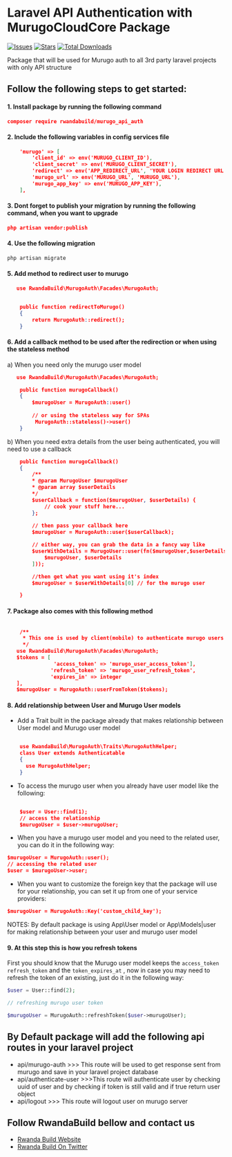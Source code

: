 # Laravel API Authentication with MurugoCloudCore Package

[![Issues](https://img.shields.io/github/issues/RWBuild/package_MurugoAuth_API-Laravel.svg?style=flat-square)](https://github.com/RWBuild/package_MurugoAuth_API-Laravel/issues)
[![Stars](https://img.shields.io/github/stars/RWBuild/package_MurugoAuth_API-Laravel.svg?style=flat-square)](https://github.com/RWBuild/package_MurugoAuth_API-Laravel/stargazers)
[![Total Downloads](https://img.shields.io/packagist/dt/rwandabuild/murugo_api_auth.svg?style=flat-square)](https://packagist.org/packages/rwandabuild/murugo_api_auth)

Package that will be used for Murugo auth to all 3rd party laravel projects with only API structure

## Follow the following steps to get started:

#### 1. Install package by running the following command

```json
composer require rwandabuild/murugo_api_auth
```

#### 2. Include the following variables in config services file
```json
    'murugo' => [
        'client_id' => env('MURUGO_CLIENT_ID'),
        'client_secret' => env('MURUGO_CLIENT_SECRET'),
        'redirect' => env('APP_REDIRECT_URL', 'YOUR LOGIN REDIRECT URL'),
        'murugo_url' => env('MURUGO_URL', 'MURUGO_URL'),
        'murugo_app_key' => env('MURUGO_APP_KEY'),
    ],
```
#### 3. Dont forget to publish your migration by running the following command, when you want to upgrade 
```json
php artisan vendor:publish
```

#### 4. Use the following migration
```php
php artisan migrate
```

#### 5. Add method to redirect user to murugo
```json
   use RwandaBuild\MurugoAuth\Facades\MurugoAuth;


    public function redirectToMurugo()
    {
        return MurugoAuth::redirect();
    }
```
#### 6. Add a callback method to be used after the redirection or when using the stateless method

a)  When you need only the murugo user model

```json
   use RwandaBuild\MurugoAuth\Facades\MurugoAuth;

    public function murugoCallback()
    { 
        $murugoUser = MurugoAuth::user()
        
        // or using the stateless way for SPAs
         MurugoAuth::stateless()->user()
    }
```

b) When you need extra details from the user being authenticated, you will need to use a callback

```json
    public function murugoCallback()
    { 
        /**
        * @param MurugoUser $murugoUser
        * @param array $userDetails
        */
        $userCallback = function($murugoUser, $userDetails) {
            // cook your stuff here...
        };
        
        // then pass your callback here
        $murugoUser = MurugoAuth::user($userCallback);

        // either way, you can grab the data in a fancy way like
        $userWithDetails = MurugoUser::user(fn($murugoUser,$userDetails) => ([
            $murugoUser, $userDetails
        ]));

        //then get what you want using it's index
        $murugoUser = $userWithDetails[0] // for the murugo user

    }
```

#### 7. Package also comes with this following method
```json

    /**
     * This one is used by client(mobile) to authenticate murugo users on their 3rd party servers
     */
   use RwandaBuild\MurugoAuth\Facades\MurugoAuth;
   $tokens = [
               'access_token' => 'murugo_user_access_token'],
              'refresh_token' => 'murugo_user_refresh_token',
              'expires_in' => integer
   ],
   $murugoUser = MurugoAuth::userFromToken($tokens);
```
#### 8. Add relationship between User and Murugo User models
- Add a Trait built in the package already that makes relationship between User model and Murugo user model
```json

    use RwandaBuild\MurugoAuth\Traits\MurugoAuthHelper;
    class User extends Authenticatable
    {
      use MurugoAuthHelper;
    }
```
- To access the murugo user when you already have user model like the following:
```json

    $user = User::find(1);
    // access the relationship
    $murugoUser = $user->murugoUser;
```

- When you have a murugo user model and you need to the related user, you can do it in the following way:

```json
$murugoUser = MurugoAuth::user();
// accessing the related user
$user = $murugoUser->user;
```

- When you want to customize the foreign key that the package will use for your relationship, you can set it up from one of your service providers:
```json
$murugoUser = MurugoAuth::Key('custom_child_key');
```


NOTES: By default package is using App\User model or App\Models|user for making relationship between your user and murugo user model
#### 9. At this step this is how you refresh tokens

First you should know that the Murugo user model keeps the ``access_token`` ``refresh_token`` and the `token_expires_at`
, now in case you may need to refresh the token of an existing, just do it in the following way:

```php
$user = User::find(2);

// refreshing murugo user token

$murugoUser = MurugoAuth::refreshToken($user->murugoUser);

```
## By Default package will add the following api routes in your laravel project

- api/murugo-auth >>> This route will be used to get response sent from murugo and save in your laravel project database
- api/authenticate-user >>>This route will authenticate user by checking uuid of user and by checking if token is still valid and if true return user object
- api/logout >>> This route will logout user on murugo server
## Follow RwandaBuild bellow and contact us

- [Rwanda Build Website](https://rwandabuildprogram.com/)
- [Rwanda Build On Twitter](https://twitter.com/RwandaBuild)
